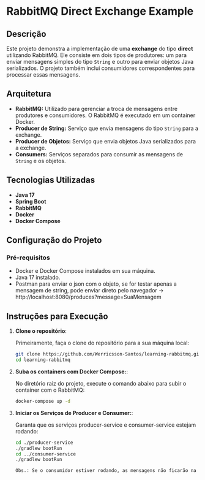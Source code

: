 # RabbitMQ Direct Exchange Example

## Descrição

Este projeto demonstra a implementação de uma **exchange** do tipo **direct** utilizando RabbitMQ. Ele consiste em dois tipos de produtores: um para enviar mensagens simples do tipo `String` e outro para enviar objetos Java serializados. O projeto também inclui consumidores correspondentes para processar essas mensagens.

## Arquitetura

- **RabbitMQ:** Utilizado para gerenciar a troca de mensagens entre produtores e consumidores. O RabbitMQ é executado em um container Docker.
- **Producer de String:** Serviço que envia mensagens do tipo `String` para a exchange.
- **Producer de Objetos:** Serviço que envia objetos Java serializados para a exchange.
- **Consumers:** Serviços separados para consumir as mensagens de `String` e os objetos.

## Tecnologias Utilizadas

- **Java 17**
- **Spring Boot**
- **RabbitMQ**
- **Docker**
- **Docker Compose**

## Configuração do Projeto

### Pré-requisitos

- Docker e Docker Compose instalados em sua máquina.
- Java 17 instalado.
- Postman para enviar o json com o objeto, se for testar apenas a mensagem de string, pode enviar direto pelo navegador -> http://localhost:8080/produces?message=SuaMensagem

## Instruções para Execução

1. **Clone o repositório**:

   Primeiramente, faça o clone do repositório para a sua máquina local:

   ```bash
   git clone https://github.com/Werricsson-Santos/learning-rabbitmq.git
   cd learning-rabbitmq


2. **Suba os containers com Docker Compose:**:

   No diretório raiz do projeto, execute o comando abaixo para subir o container com o RabbitMQ:

   ```bash
   docker-compose up -d


3. **Iniciar os Serviços de Producer e Consumer:**:

   Garanta que os serviços producer-service e consumer-service estejam rodando:

   ```bash
   cd ./producer-service
   ./gradlew bootRun
   cd ../consumer-service
   ./gradlew bootRun

   Obs.: Se o consumidor estiver rodando, as mensagens não ficarão na fila, será lido imediatamente pelo consumidor, você conseguirá visualizar o log no terminal.